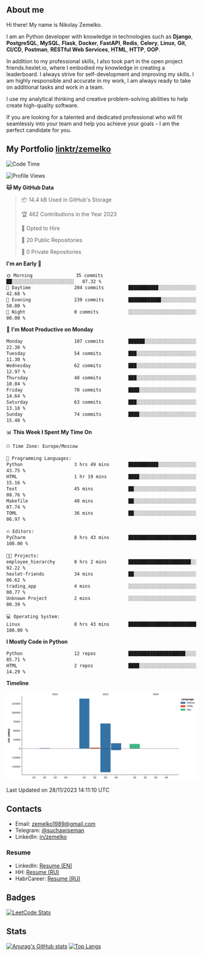 ## About me
Hi there! My name is Nikolay Zemelko. 

I am an Python developer with knowledge in technologies such as **Django**, **PostgreSQL**, **MySQL**, **Flask**, **Docker**, **FastAPI**, **Redis**, **Celery**, **Linux**, **Git**, **CI/CD**, **Postman**, **RESTful Web Services**, **HTML**, **HTTP**, **OOP**.

In addition to my professional skills, I also took part in the open project friends.hexlet.io, where I embodied my knowledge in creating a leaderboard.
I always strive for self-development and improving my skills. I am highly responsible and accurate in my work, I am always ready to take on additional tasks and work in a team.

I use my analytical thinking and creative problem-solving abilities to help create high-quality software.

If you are looking for a talented and dedicated professional who will fit seamlessly into your team and help you achieve your goals - I am the perfect candidate for you.

## My Portfolio [linktr/zemelko](https://linktr.ee/zemelko)


<!--START_SECTION:waka-->
![Code Time](http://img.shields.io/badge/Code%20Time-15%20hrs%2018%20mins-blue)

![Profile Views](http://img.shields.io/badge/Profile%20Views-76-blue)

**🐱 My GitHub Data** 

> 📦 14.4 kB Used in GitHub's Storage 
 > 
> 🏆 462 Contributions in the Year 2023
 > 
> 💼 Opted to Hire
 > 
> 📜 20 Public Repositories 
 > 
> 🔑 0 Private Repositories 
 > 
**I'm an Early 🐤** 

```text
🌞 Morning                35 commits          ██░░░░░░░░░░░░░░░░░░░░░░░   07.32 % 
🌆 Daytime                204 commits         ███████████░░░░░░░░░░░░░░   42.68 % 
🌃 Evening                239 commits         ████████████░░░░░░░░░░░░░   50.00 % 
🌙 Night                  0 commits           ░░░░░░░░░░░░░░░░░░░░░░░░░   00.00 % 
```
📅 **I'm Most Productive on Monday** 

```text
Monday                   107 commits         ██████░░░░░░░░░░░░░░░░░░░   22.38 % 
Tuesday                  54 commits          ███░░░░░░░░░░░░░░░░░░░░░░   11.30 % 
Wednesday                62 commits          ███░░░░░░░░░░░░░░░░░░░░░░   12.97 % 
Thursday                 48 commits          ███░░░░░░░░░░░░░░░░░░░░░░   10.04 % 
Friday                   70 commits          ████░░░░░░░░░░░░░░░░░░░░░   14.64 % 
Saturday                 63 commits          ███░░░░░░░░░░░░░░░░░░░░░░   13.18 % 
Sunday                   74 commits          ████░░░░░░░░░░░░░░░░░░░░░   15.48 % 
```


📊 **This Week I Spent My Time On** 

```text
🕑︎ Time Zone: Europe/Moscow

💬 Programming Languages: 
Python                   3 hrs 49 mins       ███████████░░░░░░░░░░░░░░   43.75 % 
HTML                     1 hr 19 mins        ████░░░░░░░░░░░░░░░░░░░░░   15.16 % 
Text                     45 mins             ██░░░░░░░░░░░░░░░░░░░░░░░   08.76 % 
Makefile                 40 mins             ██░░░░░░░░░░░░░░░░░░░░░░░   07.74 % 
TOML                     36 mins             ██░░░░░░░░░░░░░░░░░░░░░░░   06.97 % 

🔥 Editors: 
PyCharm                  8 hrs 43 mins       █████████████████████████   100.00 % 

🐱‍💻 Projects: 
employee_hierarchy       8 hrs 2 mins        ███████████████████████░░   92.22 % 
hexlet-friends           34 mins             ██░░░░░░░░░░░░░░░░░░░░░░░   06.62 % 
trading_app              4 mins              ░░░░░░░░░░░░░░░░░░░░░░░░░   00.77 % 
Unknown Project          2 mins              ░░░░░░░░░░░░░░░░░░░░░░░░░   00.39 % 

💻 Operating System: 
Linux                    8 hrs 43 mins       █████████████████████████   100.00 % 
```

**I Mostly Code in Python** 

```text
Python                   12 repos            █████████████████████░░░░   85.71 % 
HTML                     2 repos             ████░░░░░░░░░░░░░░░░░░░░░   14.29 % 
```



**Timeline**

![Lines of Code chart](https://raw.githubusercontent.com/zemelko/zemelko/main/assets/bar_graph.png)


 Last Updated on 28/11/2023 14:11:10 UTC
<!--END_SECTION:waka-->

## Contacts

* Email: [zemelko1989@gmail.com](mailto:zemelko1989@gmail.com)
* Telegram: [@suchawiseman](https://t.me/suchawiseman)
* LinkedIn: [in/zemelko](https://www.linkedin.com/in/zemelko)

### Resume

* LinkedIn: [Resume (EN)](https://www.linkedin.com/in/zemelko)
* HH: [Resume (RU)](https://hh.ru/resume/4a4435a9ff09e87f6c0039ed1f4e475572454c)
* HabrCareer: [Resume (RU)](https://career.habr.com/zemelko1)

## Badges

[![LeetCode Stats](https://leetcode.card.workers.dev/zemelko?font=source_code_pro&extension=null)](https://leetcode.com/zemelko/)

## Stats
[![Anurag's GitHub stats](https://github-readme-stats.vercel.app/api?username=zemelko)](https://github.com/zemelko/github-readme-stats)
[![Top Langs](https://github-readme-stats.vercel.app/api/top-langs/?username=zemelko&layout=compact&langs_count=10)](https://github.com/zemelko/github-readme-stats)
